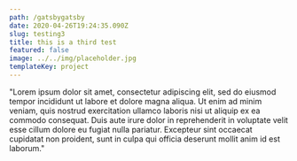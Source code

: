 ```yaml
---
path: /gatsbygatsby
date: 2020-04-26T19:24:35.090Z
slug: testing3
title: this is a third test
featured: false
image: ../../img/placeholder.jpg
templateKey: project
---
```

"Lorem ipsum dolor sit amet, consectetur adipiscing elit, sed do eiusmod tempor incididunt ut labore et dolore magna aliqua. Ut enim ad minim veniam, quis nostrud exercitation ullamco laboris nisi ut aliquip ex ea commodo consequat. Duis aute irure dolor in reprehenderit in voluptate velit esse cillum dolore eu fugiat nulla pariatur. Excepteur sint occaecat cupidatat non proident, sunt in culpa qui officia deserunt mollit anim id est laborum."